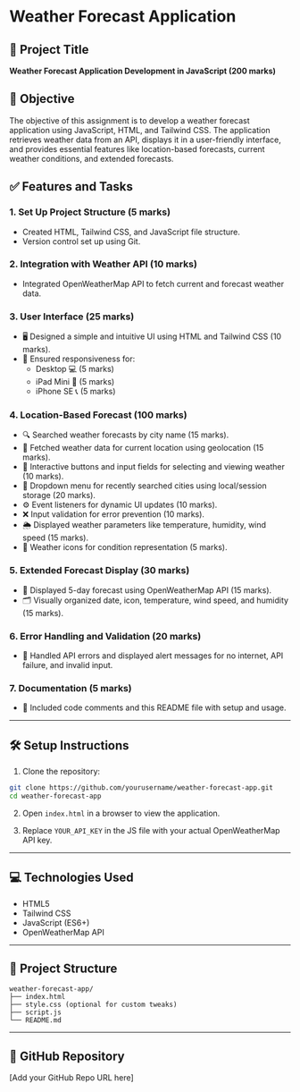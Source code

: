# Weather Forecast Application

## 📌 Project Title
**Weather Forecast Application Development in JavaScript (200 marks)**

## 🎯 Objective
The objective of this assignment is to develop a weather forecast application using JavaScript, HTML, and Tailwind CSS. The application retrieves weather data from an API, displays it in a user-friendly interface, and provides essential features like location-based forecasts, current weather conditions, and extended forecasts.

## ✅ Features and Tasks

### 1. Set Up Project Structure (5 marks)
- Created HTML, Tailwind CSS, and JavaScript file structure.
- Version control set up using Git.

### 2. Integration with Weather API (10 marks)
- Integrated OpenWeatherMap API to fetch current and forecast weather data.

### 3. User Interface (25 marks)
- 🖥️ Designed a simple and intuitive UI using HTML and Tailwind CSS (10 marks).
- 📱 Ensured responsiveness for:
  - Desktop 💻 (5 marks)
  - iPad Mini 📱 (5 marks)
  - iPhone SE 📞 (5 marks)

### 4. Location-Based Forecast (100 marks)
- 🔍 Searched weather forecasts by city name (15 marks).
- 📍 Fetched weather data for current location using geolocation (15 marks).
- 👤 Interactive buttons and input fields for selecting and viewing weather (10 marks).
- 📂 Dropdown menu for recently searched cities using local/session storage (20 marks).
- ⚙️ Event listeners for dynamic UI updates (10 marks).
- ❌ Input validation for error prevention (10 marks).
- 🌦️ Displayed weather parameters like temperature, humidity, wind speed (15 marks).
- 🌈 Weather icons for condition representation (5 marks).

### 5. Extended Forecast Display (30 marks)
- 📅 Displayed 5-day forecast using OpenWeatherMap API (15 marks).
- 🗂️ Visually organized date, icon, temperature, wind speed, and humidity (15 marks).

### 6. Error Handling and Validation (20 marks)
- 🚨 Handled API errors and displayed alert messages for no internet, API failure, and invalid input.

### 7. Documentation (5 marks)
- 📝 Included code comments and this README file with setup and usage.

---

## 🛠️ Setup Instructions

1. Clone the repository:
```bash
git clone https://github.com/yourusername/weather-forecast-app.git
cd weather-forecast-app
```

2. Open `index.html` in a browser to view the application.

3. Replace `YOUR_API_KEY` in the JS file with your actual OpenWeatherMap API key.

---

## 💻 Technologies Used

- HTML5
- Tailwind CSS
- JavaScript (ES6+)
- OpenWeatherMap API

---

## 📁 Project Structure

```
weather-forecast-app/
├── index.html
├── style.css (optional for custom tweaks)
├── script.js
└── README.md
```

---

## 🔗 GitHub Repository

[Add your GitHub Repo URL here]